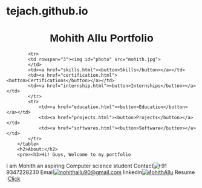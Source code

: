 # tejach.github.io
<html>
    <head>
        <title>Mohith Allu</title>
        <link rel="stylesheet" href="index.css">
        </head>
    <body>
        <center><h1 style="font-family: 'Lucida Sans', 'Lucida Sans Regular', 'Lucida Grande', 'Lucida Sans Unicode', Geneva, Verdana, sans-serif;" id="name">Mohith Allu Portfolio</h1></center>
        <table >

            <tr>
            <td rowspan="3"><img id="photo" src="mohith.jpg">
            </td>
            <td><a href="skills.html"><button>Skills</button></a></td>
            <td><a href="certification.html"><button>Certifications</button></a></td>
            <td><a href="internship.html"><button>Internships</button></a></td>
            </tr>
            <tr>
                <td><a href="education.html"><button>Education</button></a></td>
                <td><a href="projects.html"><button>Projects</button></a></td>                
                <td><a href="softwares.html"><button>Software</button></a></td>
            </tr>
        </table>
        <h2>About:</h2>
        <pre><h3>Hi! Guys, Welcome to my portfolio
I am Mohith an aspiring Computer science student
Contact<img style="position: absolute;" id="skillphoto" src="phone.webp">   : +91 9347228230   Email<img style="position: absolute;" id="skillphoto" src="Gmail_Logo_128px.webp">   : mohithallu90@gmail.com      linkedin<img style="position: absolute;" id="skillphoto" src="linkedin.webp">   : <a href="https://www.linkedin.com/in/mohith-allu-360056258?utm_source=share&utm_campaign=share_via&utm_content=profile&utm_medium=android_app">MohithAllu</a> 
Resume :<a href="https://www.canva.com/design/DAGBRO2WnrU/DzIXkSH2QSdyWJ4mD3hSdg/edit?utm_content=DAGBRO2WnrU&utm_campaign=designshare&utm_medium=link2&utm_source=sharebutton">Click</a>
            </h3>
        </pre>
    </body>
</html>
